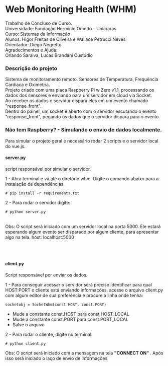 # Web Monitoring Health (WHM)
Trabalho de Concluso de Curso.<br>
Universidade: Fundação Herminio Ometto - Uniararas<br>
Curso: Sistemas da Informação<br>
Alunos: Higor Freitas de Oliveira e Wallace Petrucci Neves<br>
Orientador: Diego Negretto<br>
Agradecimentos e Ajuda:<br>
Orlando Saraiva, Lucas Brandani Custódio

### Descrição do projeto
Sistema de monitoramento remoto. Sensores de Temperatura, Frequência Cardiaca e Oximetria.<br>
Projeto criado com uma placa Raspberry Pi w Zero v1.1, processando os dados dos sensores e enviando para um servidor
em cloud via Socket.<br>
Ao receber os dados o servidor dispara eles em um evento chamado "response_front".<br>
Dentro do painel, um socket é aberto com o servidor escutando o evento "response_front", pegando os dados que o servidor dispara para o evento.

### Não tem Raspberry? - Simulando o envio de dados localmente.
Para simular o projeto geral é necessário rodar 2 scripts e o servidor local do vue.js.<br>

#### server.py<br>
script responsável por simular o servidor.<br>

1 - Abra terminal e vá até o diretório whm. Digite o comando abaixo para a instalação de dependências.
```
# pip install -r requirements.txt
```
2 - Para rodar o servidor digite:
```
# python server.py
```
<br>
Obs: O script será iniciado com um servidor local na porta 5000. Ele estará esperando algum evento ser disparado por algum cliente, para apresentar algo na tela.
host: localhost:5000

<br><br>
#### client.py<br>
Script responsável por enviar os dados.

1 - Para conseguir acessar o servidor será preciso identificar para qual HOST:PORT o cliente está enviando informações, acesse o arquivo client.py com algum editor de sua preferẽncia e procure a linha onde tenha:<br>
```
socketobj = SocketWhm(const.HOST, const.PORT)
```
- Mude a constante const.HOST para const.HOST_LOCAL
- Mude a constante const.PORT para const.PORT_LOCAL
- Salve o arquivo

2 - Para rodar o cliente, digite no terminal:
```
# python client.py
```

Obs: O script será iniciado com a mensagem na tela <b>"CONNECT ON" </b>. Após isso será iniciado o laço de envio de informações
